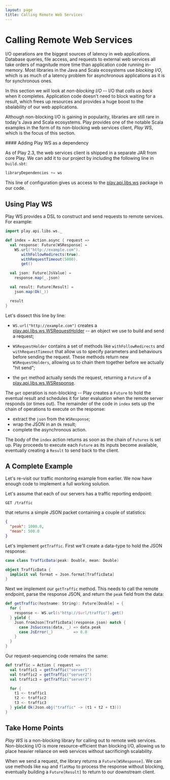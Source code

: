 ```yaml
---
layout: page
title: Calling Remote Web Services
---
```


# Calling Remote Web Services

I/O operations are the biggest sources of latency in web applications. Database queries, file access, and requests to external web services all take orders of magnitude more time than application code running in-memory. Most libraries in the Java and Scala ecosystems use *blocking I/O*, which is as much of a latency problem for asynchronous applications as it is for synchronous ones.

In this section we will look at *non-blocking I/O* -- I/O that *calls us back* when it completes. Application code doesn't need to block waiting for a result, which frees up resources and provides a huge boost to the sbalability of our web applications.

Although non-blocking I/O is gaining in popularity, libraries are still rare in today's Java and Scala ecosystems. Play provides one of the notable Scala examples in the form of its non-blocking web services client, *Play WS*, which is the focus of this section.

<div class="callout callout-info">
#### Adding Play WS as a dependency

As of Play 2.3, the web services client is shipped in a separate JAR from core Play. We can add it to our project by including the following line in `build.sbt`:

~~~ scala
libraryDependencies += ws
~~~

This line of configuration gives us access to the [play.api.libs.ws] package in our code.

[play.api.libs.ws]: https://www.playframework.com/documentation/2.3.x/api/scala/index.html#play.api.libs.ws.package
</div>

## Using Play WS

Play WS provides a DSL to construct and send requests to remote services. For example:

~~~ scala
import play.api.libs.ws._

def index = Action.async { request =>
  val response: Future[WSResponse] =
    WS.url("http://example.com").
       withFollowRedirects(true).
       withRequestTimeout(5000).
       get()

  val json: Future[JsValue] =
    response.map(_.json)

  val result: Future[Result] =
    json.map(Ok(_))

  result
}
~~~

Let's dissect this line by line:

 - `WS.url("http://example.com")` creates a [play.api.libs.ws.WSRequestHolder] -- an object we use to build and send a request;

 - `WSRequestHolder` contains a set of methods like `withFollowRedirects` and `withRequestTimeout` that allow us to specify parameters and behaviours  before sending the request. These methods return new `WSRequestHolders`, allowing us to chain them together before we actually "hit send";

 - the `get` method actually sends the request, returning a `Future` of a [play.api.libs.ws.WSResponse].

The `get` operation is non-blocking -- Play creates a `Future` to hold the eventual result and schedules it for later evaluation when the remote server responds (or times out). The remainder of the code in `index` sets up the chain of operations to execute on the response:

 - extract the `json` from the `WSResponse`;
 - wrap the JSON in an `Ok` result;
 - complete the asynchronous action.

The body of the `index` action returns as soon as the chain of `Futures` is set up. Play proceeds to execute each `Future` as its inputs become available, eventually creating a `Result` to send back to the client.

[play.api.libs.ws.WSRequestHolder]: https://www.playframework.com/documentation/2.3.x/api/scala/index.html#play.api.libs.ws.WSRequestHolder
[play.api.libs.ws.WSResponse]: https://www.playframework.com/documentation/2.3.x/api/scala/index.html#play.api.libs.ws.WSResponse

## A Complete Example

Let's re-visit our traffic monitoring example from earlier. We now have enough code to implement a full working solution.

Let's assume that each of our servers has a traffic reporting endpoint:

~~~
GET /traffic
~~~

that returns a simple JSON packet containing a couple of statistics:

~~~ json
{
  "peak": 1000.0,
  "mean": 500.0
}
~~~

Let's implement `getTraffic`. First we'll create a data-type to hold the JSON response:

~~~ scala
case class TrafficData(peak: Double, mean: Double)

object TrafficData {
  implicit val format = Json.format[TrafficData]
}
~~~

Next we implement our `getTraffic` method. This needs to call the remote endpoint, parse the response JSON, and return the `peak` field from the data:

~~~ scala
def getTraffic(hostname: String): Future[Double] = {
  for {
    response <- WS.url(s"http://$url/traffic").get()
  } yield {
    Json.fromJson[TrafficData](response.json) match {
      case JsSuccess(data, _) => data.peak
      case JsError(_)         => 0.0
    }
  }
}
~~~

Our request-sequencing code remains the same:

~~~ scala
def traffic = Action { request =>
  val traffic1 = getTraffic("server1")
  val traffic2 = getTraffic("server2")
  val traffic3 = getTraffic("server3")

  for {
    t1 <- traffic1
    t2 <- traffic2
    t3 <- traffic3
  } yield Ok(Json.obj("traffic" -> (t1 + t2 + t3)))
}
~~~

## Take Home Points

*Play WS* is a non-blocking library for calling out to remote web services. Non-blocking I/O is more resource-efficient than blocking I/O, allowing us to place heavier reliance on web services without sacrificingh scalability.

When we send a request, the library returns a `Future[WSResponse]`. We can use methods like `map` and `flatMap` to process the response without blocking, eventually building a `Future[Result]` to return to our downstream client.

